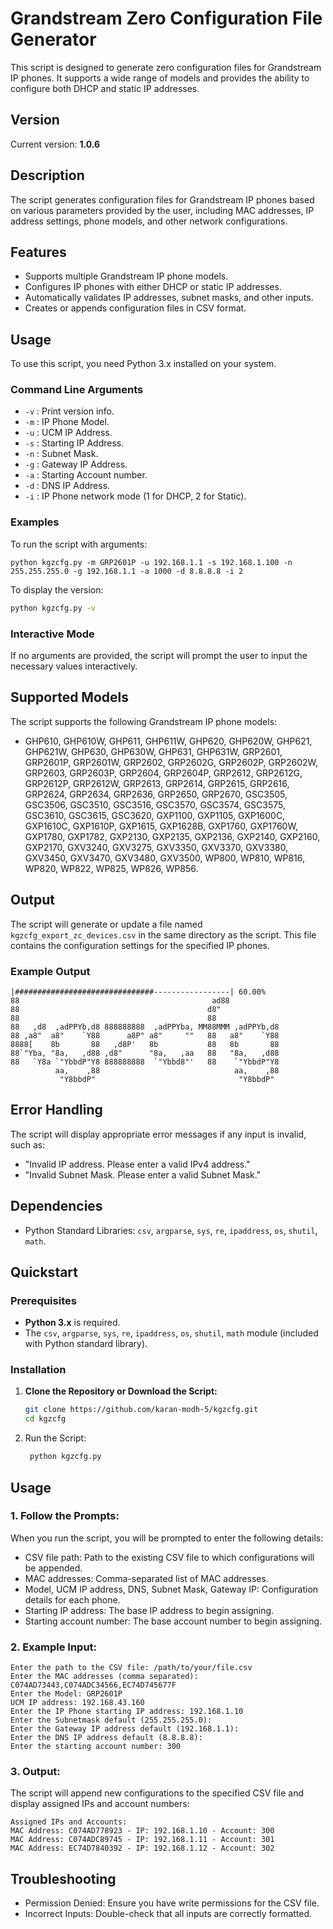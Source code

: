 # Grandstream Zero Configuration File Generator

This script is designed to generate zero configuration files for Grandstream IP phones. It supports a wide range of models and provides the ability to configure both DHCP and static IP addresses.

## Version

Current version: **1.0.6**

## Description

The script generates configuration files for Grandstream IP phones based on various parameters provided by the user, including MAC addresses, IP address settings, phone models, and other network configurations.

## Features

- Supports multiple Grandstream IP phone models.
- Configures IP phones with either DHCP or static IP addresses.
- Automatically validates IP addresses, subnet masks, and other inputs.
- Creates or appends configuration files in CSV format.

## Usage

To use this script, you need Python 3.x installed on your system.

### Command Line Arguments

- `-v` : Print version info.
- `-m` : IP Phone Model.
- `-u` : UCM IP Address.
- `-s` : Starting IP Address.
- `-n` : Subnet Mask.
- `-g` : Gateway IP Address.
- `-a` : Starting Account number.
- `-d` : DNS IP Address.
- `-i` : IP Phone network mode (1 for DHCP, 2 for Static).

### Examples

To run the script with arguments:

    python kgzcfg.py -m GRP2601P -u 192.168.1.1 -s 192.168.1.100 -n 255.255.255.0 -g 192.168.1.1 -a 1000 -d 8.8.8.8 -i 2

To display the version:

```sh
python kgzcfg.py -v
```

### Interactive Mode

If no arguments are provided, the script will prompt the user to input the necessary values interactively.

## Supported Models

The script supports the following Grandstream IP phone models:

- GHP610, GHP610W, GHP611, GHP611W, GHP620, GHP620W, GHP621, GHP621W, GHP630, GHP630W, GHP631, GHP631W, GRP2601, GRP2601P, GRP2601W, GRP2602, GRP2602G, GRP2602P, GRP2602W, GRP2603, GRP2603P, GRP2604, GRP2604P, GRP2612, GRP2612G, GRP2612P, GRP2612W, GRP2613, GRP2614, GRP2615, GRP2616, GRP2624, GRP2634, GRP2636, GRP2650, GRP2670, GSC3505, GSC3506, GSC3510, GSC3516, GSC3570, GSC3574, GSC3575, GSC3610, GSC3615, GSC3620, GXP1100, GXP1105, GXP1600C, GXP1610C, GXP1610P, GXP1615, GXP1628B, GXP1760, GXP1760W, GXP1780, GXP1782, GXP2130, GXP2135, GXP2136, GXP2140, GXP2160, GXP2170, GXV3240, GXV3275, GXV3350, GXV3370, GXV3380, GXV3450, GXV3470, GXV3480, GXV3500, WP800, WP810, WP816, WP820, WP822, WP825, WP826, WP856.

## Output

The script will generate or update a file named `kgzcfg_export_zc_devices.csv` in the same directory as the script. This file contains the configuration settings for the specified IP phones.

### Example Output

```
|###############################-----------------| 60.00%
88                                           ad88
88                                          d8"
88                                          88
88   ,d8  ,adPPYb,d8 888888888  ,adPPYba, MM88MMM ,adPPYb,d8
88 ,a8"  a8"    `Y88      a8P" a8"     ""   88   a8"    `Y88
8888[    8b       88   ,d8P'   8b           88   8b       88
88`"Yba, "8a,   ,d88 ,d8"      "8a,   ,aa   88   "8a,   ,d88
88   `Y8a `"YbbdP"Y8 888888888  `"Ybbd8"'   88    `"YbbdP"Y8
          aa,    ,88                              aa,    ,88
           "Y8bbdP"                                "Y8bbdP"
```

## Error Handling

The script will display appropriate error messages if any input is invalid, such as:

- "Invalid IP address. Please enter a valid IPv4 address."
- "Invalid Subnet Mask. Please enter a valid Subnet Mask."

## Dependencies

- Python Standard Libraries: `csv`, `argparse`, `sys`, `re`, `ipaddress`, `os`, `shutil`, `math`.

## Quickstart

### Prerequisites

- **Python 3.x** is required.
- The `csv`, `argparse`, `sys`, `re`, `ipaddress`, `os`, `shutil`, `math` module (included with Python standard library).

### Installation

1. **Clone the Repository or Download the Script:**

   ```bash
   git clone https://github.com/karan-modh-5/kgzcfg.git
   cd kgzcfg
2. Run the Script:
   ```bash
    python kgzcfg.py

## Usage
### 1. Follow the Prompts:

When you run the script, you will be prompted to enter the following details:

-  CSV file path: Path to the existing CSV file to which configurations will be appended.
-  MAC addresses: Comma-separated list of MAC addresses.
-  Model, UCM IP address, DNS, Subnet Mask, Gateway IP: Configuration details for each phone.
-  Starting IP address: The base IP address to begin assigning.
-  Starting account number: The base account number to begin assigning.

### 2. Example Input:

    Enter the path to the CSV file: /path/to/your/file.csv
    Enter the MAC addresses (comma separated): C074AD73443,C074ADC34566,EC74D745677F
    Enter the Model: GRP2601P
    UCM IP address: 192.168.43.160
    Enter the IP Phone starting IP address: 192.168.1.10
    Enter the Subnetmask default (255.255.255.0): 
    Enter the Gateway IP address default (192.168.1.1): 
    Enter the DNS IP address default (8.8.8.8): 
    Enter the starting account number: 300

### 3. Output:

The script will append new configurations to the specified CSV file and display assigned IPs and account numbers:

    Assigned IPs and Accounts:
    MAC Address: C074AD778923 - IP: 192.168.1.10 - Account: 300
    MAC Address: C074ADC89745 - IP: 192.168.1.11 - Account: 301
    MAC Address: EC74D7840392 - IP: 192.168.1.12 - Account: 302

## Troubleshooting
- Permission Denied: Ensure you have write permissions for the CSV file.
- Incorrect Inputs: Double-check that all inputs are correctly formatted.



